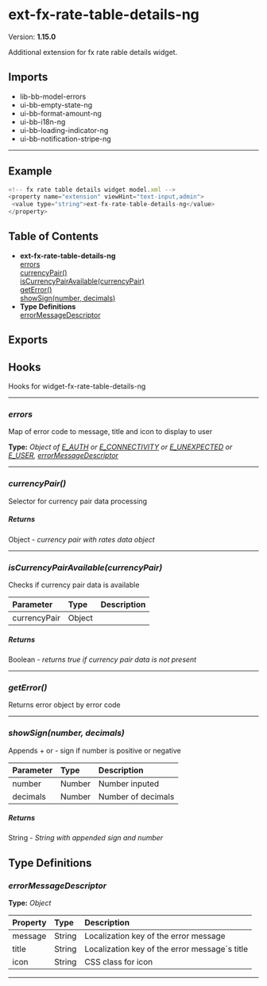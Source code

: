 # ext-fx-rate-table-details-ng


Version: **1.15.0**

Additional extension for fx rate rable details widget.

## Imports

* lib-bb-model-errors
* ui-bb-empty-state-ng
* ui-bb-format-amount-ng
* ui-bb-i18n-ng
* ui-bb-loading-indicator-ng
* ui-bb-notification-stripe-ng

---

## Example

```javascript
<!-- fx rate table details widget model.xml -->
<property name="extension" viewHint="text-input,admin">
 <value type="string">ext-fx-rate-table-details-ng</value>
</property>
```

## Table of Contents
- **ext-fx-rate-table-details-ng**<br/>    <a href="#ext-fx-rate-table-details-ngerrors">errors</a><br/>    <a href="#ext-fx-rate-table-details-ngcurrencyPair">currencyPair()</a><br/>    <a href="#ext-fx-rate-table-details-ngisCurrencyPairAvailable">isCurrencyPairAvailable(currencyPair)</a><br/>    <a href="#ext-fx-rate-table-details-nggetError">getError()</a><br/>    <a href="#ext-fx-rate-table-details-ngshowSign">showSign(number, decimals)</a><br/>
- **Type Definitions**<br/>    <a href="#errorMessageDescriptor">errorMessageDescriptor</a><br/>

## Exports


## Hooks

Hooks for widget-fx-rate-table-details-ng

---
### <a name="ext-fx-rate-table-details-ngerrors"></a>*errors*

Map of error code to message, title and icon to display to user

**Type:** *Object of [E_AUTH](#E_AUTH) or [E_CONNECTIVITY](#E_CONNECTIVITY) or [E_UNEXPECTED](#E_UNEXPECTED) or [E_USER](#E_USER), [errorMessageDescriptor](#errorMessageDescriptor)*


---

### <a name="ext-fx-rate-table-details-ngcurrencyPair"></a>*currencyPair()*

Selector for currency pair data processing

##### Returns

Object - *currency pair with rates data object*

---

### <a name="ext-fx-rate-table-details-ngisCurrencyPairAvailable"></a>*isCurrencyPairAvailable(currencyPair)*

Checks if currency pair data is available

| Parameter | Type | Description |
| :-- | :-- | :-- |
| currencyPair | Object |  |

##### Returns

Boolean - *returns true if currency pair data is not present*

---

### <a name="ext-fx-rate-table-details-nggetError"></a>*getError()*

Returns error object by error code

---

### <a name="ext-fx-rate-table-details-ngshowSign"></a>*showSign(number, decimals)*

Appends + or - sign if number is positive or negative

| Parameter | Type | Description |
| :-- | :-- | :-- |
| number | Number | Number inputed |
| decimals | Number | Number of decimals |

##### Returns

String - *String with appended sign and number*

## Type Definitions


### <a name="errorMessageDescriptor"></a>*errorMessageDescriptor*


**Type:** *Object*


| Property | Type | Description |
| :-- | :-- | :-- |
| message | String | Localization key of the error message |
| title | String | Localization key of the error message`s title |
| icon | String | CSS class for icon |

---
